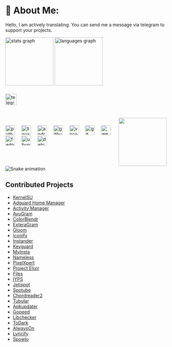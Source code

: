 # 💫 About Me:
Hello, I am actively translating. You can send me a message via telegram to support your projects.

<div align="left">
  <img src="https://github-readme-stats.vercel.app/api?username=mikropsoft&hide_title=false&hide_rank=false&show_icons=true&include_all_commits=true&count_private=true&disable_animations=false&theme=dracula&locale=en&hide_border=false" height="150" alt="stats graph"  />
  <img src="https://github-readme-stats.vercel.app/api/top-langs?username=mikropsoft&locale=en&hide_title=false&layout=compact&card_width=320&langs_count=5&theme=dracula&hide_border=false" height="150" alt="languages graph"  />
</div>

###

<div align="left">
  <a href="t.me/microzort" target="_blank">
    <img src="https://img.shields.io/static/v1?message=Telegram&logo=telegram&label=contact&color=2CA5E0&logoColor=white&labelColor=&style=for-the-badge" height="35" alt="telegram logo"  />
  </a>
</div>

###

<br clear="both">

<img align="right" height="150" src="https://media1.tenor.com/m/3vG_wlGs5qkAAAAC/cigar-cigarette.gif"  />

###

<div align="left">
  <img src="https://cdn.jsdelivr.net/gh/devicons/devicon/icons/python/python-original.svg" height="30" alt="python logo"  />
  <img width="12" />
  <img src="https://cdn.jsdelivr.net/gh/devicons/devicon/icons/linux/linux-original.svg" height="30" alt="linux logo"  />
  <img width="12" />
  <img src="https://cdn.simpleicons.org/android/3DDC84" height="30" alt="android logo"  />
  <img width="12" />
  <img src="https://skillicons.dev/icons?i=github" height="30" alt="github logo"  />
  <img width="12" />
  <img src="https://cdn.simpleicons.org/visualstudiocode/007ACC" height="30" alt="vscode logo"  />
  <img width="12" />
  <img src="https://cdn.jsdelivr.net/gh/devicons/devicon/icons/git/git-original.svg" height="30" alt="git logo"  />
  <img width="12" />
  <img src="https://cdn.jsdelivr.net/gh/devicons/devicon/icons/weblate/weblate-original.svg" height="30" alt="weblate logo"  />
  <img width="12" />
  <img src="https://cdn.simpleicons.org/fedora/51A2DA" height="30" alt="fedora logo"  />
  <img width="12" />
  <img src="https://cdn.simpleicons.org/ubuntu/E95420" height="30" alt="ubuntu logo"  />
  <img width="12" />
  <img src="https://cdn.simpleicons.org/debian/A81D33" height="30" alt="debian logo"  />
</div>

###

<br clear="both">

<img src="https://raw.githubusercontent.com/mikropsoft/mikropsoft/output/snake.svg" alt="Snake animation" />

###

## Contributed Projects  
- [KernelSU](https://github.com/tiann/KernelSU)
- [Adguard Home Manager](https://github.com/JGeek00/adguard-home-manager)
- [Activity Manager](https://github.com/sdex/ActivityManager)
- [AyuGram](https://github.com/AyuGram)
- [ColorBlendr](https://github.com/Mahmud0808/ColorBlendr)
- [ExteraGram](https://github.com/exteraSquad/exteraGram)
- [Gloom](https://github.com/MateriiApps/Gloom)
- [Iconify](https://github.com/Mahmud0808/Iconify)
- [Instander](https://thedise.me/instander)
- [Keyguard](https://github.com/AChep/keyguard-app)
- [MyInsta](https://myinsta.app)
- [Nameless](https://nameless.wiki)
- [PixelXpert](https://github.com/siavash79/PixelXpert)
- [Project Elixir](https://projectelixiros.com/home)
- [Files](https://github.com/files-community/Files)
- [IYPS](https://github.com/StellarSand/IYPS)
- [Jetispot](https://github.com/iTaysonLab/jetispot)
- [Spotube](https://github.com/KRTirtho/spotube)
- [Chordreader2](https://github.com/AndInTheClouds/chordreader2)
- [Tubular](https://github.com/polymorphicshade/Tubular)
- [Apkupdater](https://github.com/rumboalla/apkupdater)
- [Gopeed](https://github.com/GopeedLab/gopeed)
- [Libchecker](https://github.com/LibChecker/LibChecker)
- [ToDark](https://github.com/darkmoonight/ToDark)
- [AlwaysOn](https://github.com/Domi04151309/AlwaysOn)
- [Lyricify](https://github.com/WXRIW/Lyricify-App)
- [Spowlo](https://github.com/BobbyESP/Spowlo)
